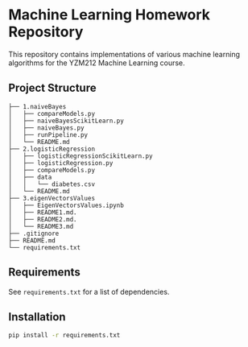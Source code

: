 # Machine Learning Homework Repository

This repository contains implementations of various machine learning algorithms for the YZM212 Machine Learning course.

## Project Structure

```
├── 1.naiveBayes
│   ├── compareModels.py
│   ├── naiveBayesScikitLearn.py
│   ├── naiveBayes.py
│   ├── runPipeline.py
│   └── README.md
├── 2.logisticRegression
│   ├── logisticRegressionScikitLearn.py
│   ├── logisticRegression.py
│   ├── compareModels.py
│   ├── data
│   │   └── diabetes.csv
│   └── README.md
├── 3.eigenVectorsValues
│   ├── EigenVectorsValues.ipynb
│   ├── README1.md.
│   ├── README2.md.
│   └── README3.md
├── .gitignore
├── README.md
└── requirements.txt
```

## Requirements

See `requirements.txt` for a list of dependencies.

## Installation

```bash
pip install -r requirements.txt
```